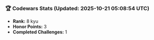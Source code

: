### 🏆 Codewars Stats (Updated: 2025-10-21 05:08:54 UTC)

- **Rank:** 8 kyu
- **Honor Points:** 3
- **Completed Challenges:** 1
